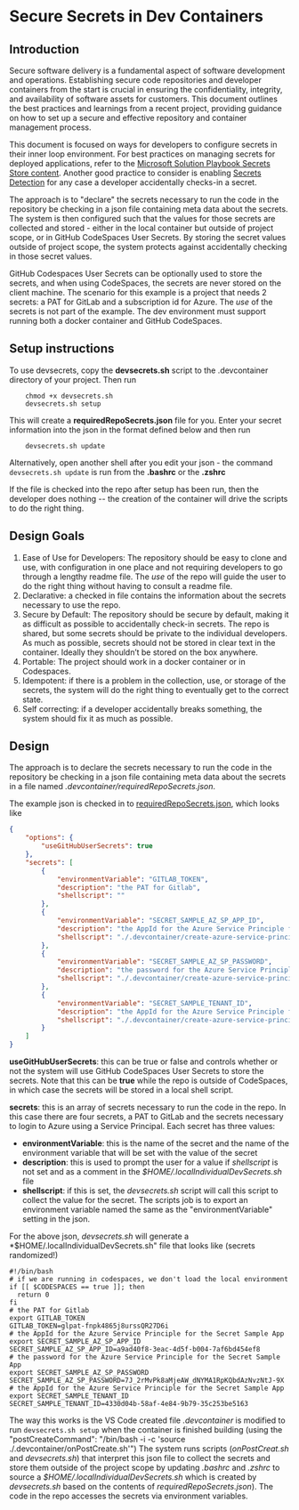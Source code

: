 # Secure Secrets in Dev Containers

## Introduction

Secure software delivery is a fundamental aspect of software development and operations. Establishing secure code repositories and developer containers from the start is crucial in ensuring the confidentiality, integrity, and availability of software assets for customers. This document outlines the best practices and learnings from a recent project, providing guidance on how to set up a secure and effective repository and container management process.

This document is focused on ways for developers to configure secrets in their inner loop environment. For best practices on managing secrets for deployed applications, refer to the [Microsoft Solution Playbook Secrets Store content](https://preview.ms-playbook.com/code-with-devsecops/Capabilities/02-Develop/Secrets-Store/). Another good practice to consider is enabling [Secrets Detection](https://preview.ms-playbook.com/code-with-devsecops/Capabilities/02-Develop/Secrets-Detection/) for any case a developer accidentally checks-in a secret.

The approach is to "declare" the secrets necessary to run the code in the repository be checking in a json file containing meta data about the secrets. The system is then configured such that the values for those secrets are collected and stored - either in the local container but outside of project scope, or in GitHub CodeSpaces User Secrets. By storing the secret values outside of project scope, the system protects against accidentally checking in those secret values.

GitHub Codespaces User Secrets can be optionally used to store the secrets, and when using CodeSpaces, the secrets are never stored on the client machine. The scenario for this example is a project that needs 2 secrets: a PAT for GitLab and a subscription id for Azure.  The *use* of the secrets is not part of the example.  The dev environment must support running both a docker container and GitHub CodeSpaces.
## Setup instructions
To use devsecrets, copy the **devsecrets.sh** script to the .devcontainer directory of your project.  Then run

```shell
    chmod +x devsecrets.sh
    devsecrets.sh setup
```

This will create a **requiredRepoSecrets.json** file for you.  Enter your secret information into the json in the format defined below and then run 
```shell
    devsecrets.sh update
```
Alternatively, open another shell after you edit your json - the command ```devsecrets.sh update``` is run from the **.bashrc** or the **.zshrc**

If the file is checked into the repo after setup has been run, then the developer does nothing -- the creation of the container will drive the scripts to do the right thing.

## Design Goals

1. Ease of Use for Developers: The repository should be easy to clone and use, with configuration in one place and not requiring developers to go through a lengthy readme file. The *use* of the repo will guide the user to do the right thing without having to consult a readme file.
2. Declarative: a checked in file contains the information about the secrets necessary to use the repo.
3. Secure by Default: The repository should be secure by default, making it as difficult as possible to accidentally check-in secrets. The repo is shared, but some secrets should be private to the individual developers. As much as possible, secrets should not be stored in clear text in the container. Ideally they shouldn’t be stored on the box anywhere.
4. Portable: The project should work in a docker container or in Codespaces.
5. Idempotent:  if there is a problem in the collection, use, or storage of the secrets, the system will do the right thing to eventually get to the correct state.
6. Self correcting: if a developer accidentally breaks something, the system should fix it as much as possible.

## Design
The approach is to declare the secrets necessary to run the code in the repository be checking in a json file containing meta data about the secrets in a file named *.devcontainer/requiredRepoSecrets.json*.

The example json is checked in to [requiredRepoSecrets.json](.devcontainer/requiredRepoSecrets.json), which looks like

```json
{
    "options": {
        "useGitHubUserSecrets": true
    },
    "secrets": [
        {
            "environmentVariable": "GITLAB_TOKEN",
            "description": "the PAT for Gitlab",
            "shellscript": ""
        },
        {
            "environmentVariable": "SECRET_SAMPLE_AZ_SP_APP_ID",
            "description": "the AppId for the Azure Service Principle for the Secret Sample App",
            "shellscript": "./.devcontainer/create-azure-service-principal.sh"
        },
        {
            "environmentVariable": "SECRET_SAMPLE_AZ_SP_PASSWORD",
            "description": "the password for the Azure Service Principle for the Secret Sample App",
            "shellscript": "./.devcontainer/create-azure-service-principal.sh"
        },
        {
            "environmentVariable": "SECRET_SAMPLE_TENANT_ID",
            "description": "the AppId for the Azure Service Principle for the Secret Sample App",
            "shellscript": "./.devcontainer/create-azure-service-principal.sh"
        }
    ]
}
```

**useGitHubUserSecrets**:  this can be true or false and controls whether or not the system will use GitHub CodeSpaces User Secrets to store the secrets.  Note that this can be **true** while the repo is outside of CodeSpaces, in which case the secrets will be stored in a local shell script.

**secrets**: this is an array of secrets necessary to run the code in the repo.  In this case there are four secrets, a PAT to GitLab and the secrets necessary to login to Azure using a Service Principal.  Each secret has three values:

* **environmentVariable**: this is the name of the secret and the name of the environment variable that will be set with the value of the secret
* **description**: this is used to prompt the user for a value if *shellscript* is not set and as a comment in the *$HOME/.localIndividualDevSecrets.sh* file
* **shellscript**: if this is set, the *devsecrets.sh* script will call this script to collect the value for the secret.  The scripts job is to export an environment variable named the same as the "environmentVariable" setting in the json.

For the above json, *devsecrets.sh* will generate a *$HOME/.localIndividualDevSecrets.sh" file that looks like (secrets randomized!)

```shell
#!/bin/bash
# if we are running in codespaces, we don't load the local environment
if [[ $CODESPACES == true ]]; then  
  return 0
fi
# the PAT for Gitlab
export GITLAB_TOKEN
GITLAB_TOKEN=glpat-fnpk4865j8urssQR27D6i
# the AppId for the Azure Service Principle for the Secret Sample App
export SECRET_SAMPLE_AZ_SP_APP_ID
SECRET_SAMPLE_AZ_SP_APP_ID=a9ad40f8-3eac-4d5f-b004-7af6bd454ef8
# the password for the Azure Service Principle for the Secret Sample App
export SECRET_SAMPLE_AZ_SP_PASSWORD
SECRET_SAMPLE_AZ_SP_PASSWORD=7J_2rMvPk8aMjeAW_dNYMA1RpKQbdAzNvzNtJ-9X
# the AppId for the Azure Service Principle for the Secret Sample App
export SECRET_SAMPLE_TENANT_ID
SECRET_SAMPLE_TENANT_ID=4330d04b-58af-4e84-9b79-35c253be5163
```



The way this works is the VS Code created file *.devcontainer* is modified to run ```devsecrets.sh setup``` when the container is finished building (using the "postCreateCommand": "/bin/bash -i -c 'source ./.devcontainer/onPostCreate.sh'")  The system runs scripts (*onPostCreat.sh* and *devsecrets.sh*) that interpret this json file to collect the secrets and store them outside of the project scope by updating *.bashrc* and *.zshrc* to source a *$HOME/.localIndividualDevSecrets.sh* which is created by *devsecrets.sh* based on the contents of *requiredRepoSecrets.json*).  The code in the repo accesses the secrets via environment variables.
 